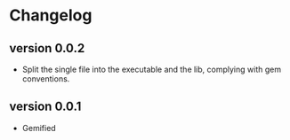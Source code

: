 # Changelog

## version 0.0.2

- Split the single file into the executable and the lib, complying with gem conventions.

## version 0.0.1

- Gemified
